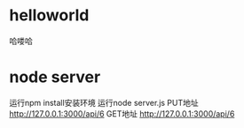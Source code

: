 # helloworld
哈喽哈

# node server 
运行npm install安装环境
运行node server.js
PUT地址 http://127.0.0.1:3000/api/6
GET地址 http://127.0.0.1:3000/api/6